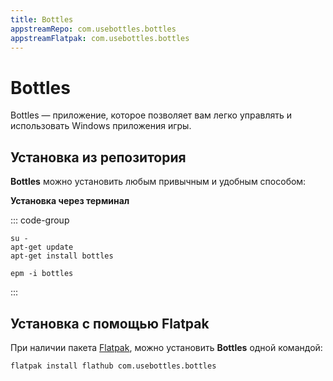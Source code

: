 ```yaml
---
title: Bottles
appstreamRepo: com.usebottles.bottles
appstreamFlatpak: com.usebottles.bottles
---
```


# Bottles

Bottles — приложение, которое позволяет вам легко управлять и использовать Windows приложения игры.

## Установка из репозитория

**Bottles** можно установить любым привычным и удобным способом:

<!--@include: ./parts/install/software-repo.md-->

**Установка через терминал**

::: code-group

```shell[apt-get]
su -
apt-get update
apt-get install bottles
```
```shell[epm]
epm -i bottles
```

:::

## Установка c помощью Flatpak

При наличии пакета [Flatpak](/flatpak), можно установить **Bottles** одной командой:

```shell
flatpak install flathub com.usebottles.bottles
```

<!--@include: ./parts/install/software-flatpak.md-->